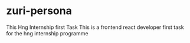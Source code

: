 # zuri-persona
This Hng Internship first Task
This is a frontend react developer first task for the hng internship programme
